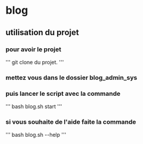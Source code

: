 # blog

## utilisation du projet

### pour avoir le projet

'''
git clone du projet.
'''

### mettez vous dans le dossier blog_admin_sys

### puis lancer le script avec la commande

'''
bash blog.sh start
'''

### si vous souhaite de l'aide faite la commande

'''
bash blog.sh --help
'''
